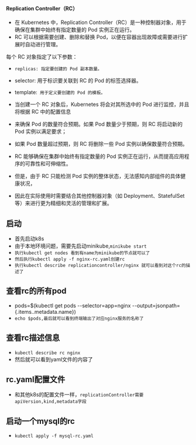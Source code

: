 #### Replication Controller（RC）
* 在 Kubernetes 中，Replication Controller（RC）是一种控制器对象，用于确保在集群中始终有指定数量的 Pod 实例正在运行。
* RC 可以根据需要创建、删除和替换 Pod，以便在容器出现故障或需要进行扩展时自动进行管理。

每个 RC 对象指定了以下参数：
* `replicas: 指定要创建的 Pod 副本数量。`
* selector: 用于标识要关联到 RC 的 Pod 的标签选择器。
* template:` 用于定义要创建的 Pod 的模板。`

* 当创建一个 RC 对象后，Kubernetes 将会对其所选中的 Pod 进行监控，并且将根据 RC 中的配置信息
* 来确保 Pod 的数量符合预期。如果 Pod 数量少于预期，则 RC 将启动新的 Pod 实例以满足要求；
* 如果 Pod 数量超过预期，则 RC 将删除一些 Pod 实例以确保数量符合预期。

* RC 能够确保在集群中始终有指定数量的 Pod 实例正在运行，从而提高应用程序的可靠性和可伸缩性。
* 但是，由于 RC 只能检测 Pod 实例的整体状态，无法感知内部组件的具体健康状况，
* 因此在实际使用时需要结合其他控制器对象（如 Deployment、StatefulSet 等）来进行更为精细和灵活的管理和扩展。


## 启动
* 首先启动k8s
* 由于本地环境问题，需要先启动minikube,`minikube start`
* `执行kubectl get nodes 看到有name为minikube的节点就可以了`
* `然后执行kubectl apply -f nginx-rc.yaml创建rc`
* `执行kubectl describe replicationcontroller/nginx 就可以看到对这个rc的描述了`

## 查看rc的所有pod
* pods=$(kubectl get pods --selector=app=nginx --output=jsonpath={.items..metadata.name})
* `echo $pods,最后就可以看到终端输出了对应nginx服务的名称了`

## 查看rc描述信息
* `kubectl describe rc nginx`
* 然后就可以看到yaml文件的内容了

## rc.yaml配置文件
* 和其他k8s的配置文件一样，`replicationController需要apiVersion,kind,metadata字段`

## 启动一个mysql的rc
* `kubectl apply -f mysql-rc.yaml`




